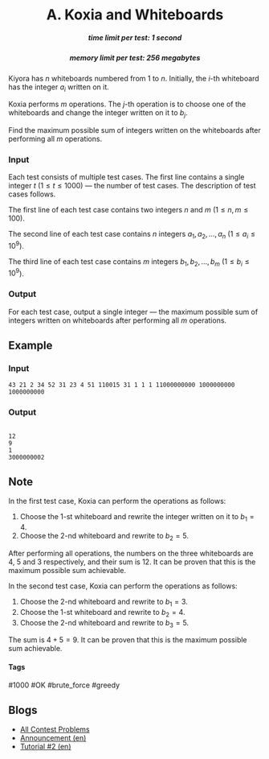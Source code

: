 <h1 style='text-align: center;'> A. Koxia and Whiteboards</h1>

<h5 style='text-align: center;'>time limit per test: 1 second</h5>
<h5 style='text-align: center;'>memory limit per test: 256 megabytes</h5>

Kiyora has $n$ whiteboards numbered from $1$ to $n$. Initially, the $i$-th whiteboard has the integer $a_i$ written on it.

Koxia performs $m$ operations. The $j$-th operation is to choose one of the whiteboards and change the integer written on it to $b_j$.

Find the maximum possible sum of integers written on the whiteboards after performing all $m$ operations.

### Input

Each test consists of multiple test cases. The first line contains a single integer $t$ ($1 \leq t \leq 1000$) — the number of test cases. The description of test cases follows.

The first line of each test case contains two integers $n$ and $m$ ($1 \le n,m \le 100$).

The second line of each test case contains $n$ integers $a_1, a_2, \ldots, a_n$ ($1 \le a_i \le 10^9$).

The third line of each test case contains $m$ integers $b_1, b_2, \ldots, b_m$ ($1 \le b_i \le 10^9$).

### Output

For each test case, output a single integer — the maximum possible sum of integers written on whiteboards after performing all $m$ operations.

## Example

### Input


```text
43 21 2 34 52 31 23 4 51 110015 31 1 1 1 11000000000 1000000000 1000000000
```
### Output

```text

12
9
1
3000000002

```
## Note

In the first test case, Koxia can perform the operations as follows:

1. Choose the $1$-st whiteboard and rewrite the integer written on it to $b_1=4$.
2. Choose the $2$-nd whiteboard and rewrite to $b_2=5$.

After performing all operations, the numbers on the three whiteboards are $4$, $5$ and $3$ respectively, and their sum is $12$. It can be proven that this is the maximum possible sum achievable.

In the second test case, Koxia can perform the operations as follows:

1. Choose the $2$-nd whiteboard and rewrite to $b_1=3$.
2. Choose the $1$-st whiteboard and rewrite to $b_2=4$.
3. Choose the $2$-nd whiteboard and rewrite to $b_3=5$.

The sum is $4 + 5 = 9$. It can be proven that this is the maximum possible sum achievable.



#### Tags 

#1000 #OK #brute_force #greedy 

## Blogs
- [All Contest Problems](../Good_Bye_2022:_2023_is_NEAR.md)
- [Announcement (en)](../blogs/Announcement_(en).md)
- [Tutorial #2 (en)](../blogs/Tutorial_2_(en).md)
